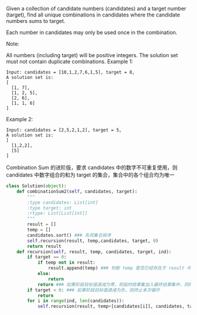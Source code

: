 Given a collection of candidate numbers (candidates) and a target number (target), find all unique combinations in candidates where the candidate numbers sums to target.

Each number in candidates may only be used once in the combination.

Note:

All numbers (including target) will be positive integers.
The solution set must not contain duplicate combinations.
Example 1:
```
Input: candidates = [10,1,2,7,6,1,5], target = 8,
A solution set is:
[
  [1, 7],
  [1, 2, 5],
  [2, 6],
  [1, 1, 6]
]
```
Example 2:
```
Input: candidates = [2,5,2,1,2], target = 5,
A solution set is:
[
  [1,2,2],
  [5]
]
```
Combination Sum 的进阶版，要求 candidates 中的数字不可重复使用，则 candidates 中数字组合的和为 target 的集合，集合中的各个组合均为唯一
```python
class Solution(object):
    def combinationSum2(self, candidates, target):
        """
        :type candidates: List[int]
        :type target: int
        :rtype: List[List[int]]
        """
        result = []
        temp = []
        candidates.sort() ### 先将集合排序
        self.recursion(result, temp,candidates, target, 0)
        return result
    def recursion(self, result, temp, candidates, target, ind):
        if target == 0: 
            if temp not in result:
                result.append(temp) ### 判断 temp 是否已经存在于 result 中
            else:
                return
            return ### 如果阶段目标值递减为零，则临时结果集加入最终结果集中，同时终止本次循环
        if target < 0: ### 如果阶段目标值递减为负，则终止本次循环
            return 
        for i in range(ind, len(candidates)):
            self.recursion(result, temp+[candidates[i]], candidates, target - candidates[i], i+1) ### 与 Combination Sum 的唯一区别在这里，下一次循环从 i+1 开始
```
